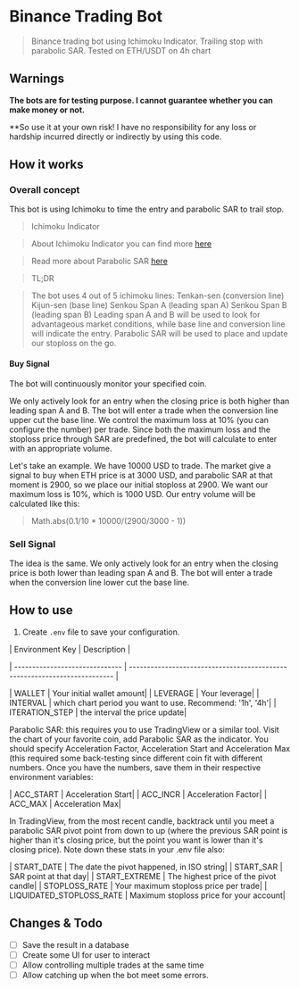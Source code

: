 
# Binance Trading Bot

  

> Binance trading bot using Ichimoku Indicator. Trailing stop with parabolic SAR. Tested on ETH/USDT on 4h chart

  

## Warnings

  

**The bots are for testing purpose. I cannot guarantee whether you can make money or not.**

  

**So use it at your own risk! I have no responsibility for any loss or hardship incurred directly or indirectly by using this code.


## How it works

  

### Overall concept


This bot is using Ichimoku to time the entry and parabolic SAR to trail stop.

  

> Ichimoku Indicator

> About Ichimoku Indicator you can find more [here](https://www.investopedia.com/terms/i/ichimokuchart.asp#:~:text=The%20Ichimoku%20Kinko%20Hyo%2C%20or,span%20B%20and%20chikou%20span.)

>Read more about Parabolic SAR [here](https://www.investopedia.com/trading/introduction-to-parabolic-sar/)

> TL;DR

> The bot uses 4 out of 5 ichimoku lines: 
> Tenkan-sen (conversion line)
> Kijun-sen (base line)
> Senkou Span A (leading span A)
> Senkou Span B (leading span B)
> Leading span A and B will be used to look for advantageous market conditions, while base line and conversion line will indicate the entry. Parabolic SAR will be used to place and update our stoploss on the go.


#### Buy Signal

  

The bot will continuously monitor your specified coin.

We only actively look for an entry when the closing price is both higher than leading span A and B.
The bot will enter a trade when the conversion line upper cut the base line. We control the maximum loss at 10% (you can configure the number) per trade. Since both the maximum loss and the stoploss price through SAR are predefined, the bot will calculate to enter with an appropriate volume.

Let's take an example. We have 10000 USD to trade. The market give a signal to buy when ETH price is at 3000 USD, and parabolic SAR at that moment is 2900, so we place our initial stoploss at 2900. We want our maximum loss is 10%, which is 1000 USD. Our entry volume will be calculated like this:
> Math.abs(0.1/10 *  10000/(2900/3000 - 1))


  

  

### Sell Signal

  

The idea is the same. We only actively look for an entry when the closing price is both lower than leading span A and B. 
The bot will enter a trade when the conversion line lower cut the base line. 
  

## How to use

  

1. Create `.env` file to save your configuration.

  

| Environment Key | Description |

| ------------------------------ | -------------------------------------------------------------------------  |

| WALLET 	| Your initial wallet amount|
| LEVERAGE	| Your leverage|
| INTERVAL	| which chart period you want to use. Recommend: '1h', '4h'|
| ITERATION_STEP | the interval the price update|

Parabolic SAR: this requires you to use TradingView or a similar tool. Visit the chart of your favorite coin, add Parabolic SAR as the indicator. You should specify Acceleration Factor, Acceleration Start and Acceleration Max (this required some back-testing since different coin fit with different numbers. Once you have the numbers, save them in their respective environment variables:


| ACC_START | Acceleration Start|
| ACC_INCR | Acceleration Factor|
| ACC_MAX | Acceleration Max|

In TradingView, from the most recent candle, backtrack until you meet a parabolic SAR pivot point from down to up (where the previous SAR point is higher than it's closing price, but the point you want is lower than it's closing price). Note down these stats in your .env file also: 

| START_DATE | The date the pivot happened, in ISO string|
| START_SAR | SAR point at that day|
| START_EXTREME | The highest price of the pivot candle|
| STOPLOSS_RATE | Your maximum stoploss price per trade|
| LIQUIDATED_STOPLOSS_RATE | Maximum stoploss price for your account|

  

## Changes & Todo

  
- [ ] Save the result in a database
- [ ] Create some UI for user to interact
- [ ] Allow controlling multiple trades at the same time
- [ ] Allow catching up when the bot meet some errors.
